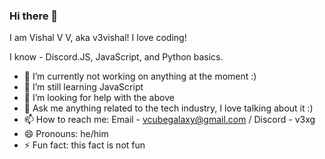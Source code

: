 ### Hi there 👋
I am Vishal V V, aka v3vishal! I love coding!

I know - Discord.JS, JavaScript, and Python basics.

- 🔭 I’m currently not working on anything at the moment :)
- 🌱 I’m still learning JavaScript
- 🤔 I’m looking for help with the above
- 💬 Ask me anything related to the tech industry, I love talking about it :)
- 📫 How to reach me: Email - vcubegalaxy@gmail.com / Discord - v3xg
- 😄 Pronouns: he/him
- ⚡ Fun fact: this fact is not fun
<!--
**v3vishal/v3vishal** is a ✨ _special_ ✨ repository because its `README.md` (this file) appears on your GitHub profile.

Here are some ideas to get you started:

- 🔭 I’m currently working on ...
- 🌱 I’m currently learning ...
- 👯 I’m looking to collaborate on ...
- 🤔 I’m looking for help with ...
- 💬 Ask me about ...
- 📫 How to reach me: ...
- 😄 Pronouns: ...
- ⚡ Fun fact: ...
-->
